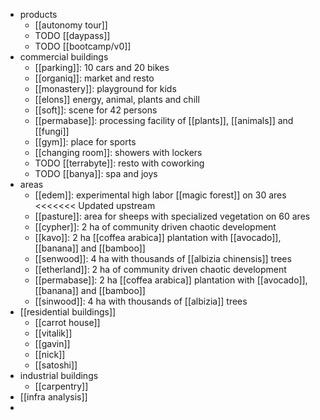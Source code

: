 - products
	- [[autonomy tour]]
	- TODO [[daypass]]
	- TODO [[bootcamp/v0]]
- commercial buildings
	- [[parking]]: 10 cars and 20 bikes
	- [[organiq]]: market and resto
	- [[monastery]]: playground for kids
	- [[elons]] energy, animal, plants and chill
	- [[soft]]: scene for 42 persons
	- [[permabase]]: processing facility of [[plants]], [[animals]] and [[fungi]]
	- [[gym]]: place for sports
	- [[changing room]]: showers with lockers
	- TODO [[terrabyte]]: resto with coworking
	- TODO [[banya]]: spa and joys
- areas
	- [[edem]]: experimental high labor [[magic forest]] on 30 ares
	  <<<<<<< Updated upstream
	- [[pasture]]: area for sheeps with specialized vegetation on 60 ares
	- [[cypher]]: 2 ha of community driven chaotic development
	- [[kavo]]: 2 ha [[coffea arabica]] plantation with [[avocado]], [[banana]] and [[bamboo]]
	- [[senwood]]: 4 ha with thousands of [[albizia chinensis]] trees
	- [[etherland]]: 2 ha of community driven chaotic development
	- [[permabase]]: 2 ha [[coffea arabica]] plantation with [[avocado]], [[banana]] and [[bamboo]]
	- [[sinwood]]: 4 ha with thousands of [[albizia]] trees
- [[residential buildings]]
	- [[carrot house]]
	- [[vitalik]]
	- [[gavin]]
	- [[nick]]
	- [[satoshi]]
- industrial buildings
	- [[carpentry]]
- [[infra analysis]]
-